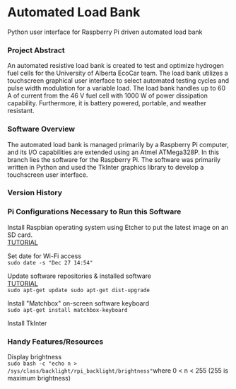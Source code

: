 # Automated Load Bank
Python user interface for Raspberry Pi driven automated load bank

### Project Abstract
An automated resistive load bank is created to test and optimize hydrogen fuel cells for the University of Alberta EcoCar team. The load bank utilizes a touchscreen graphical user interface to select automated testing cycles and pulse width modulation for a variable load. The load bank handles up to 60 A of current from the 46 V fuel cell with 1000 W of power dissipation capability. Furthermore, it is battery powered, portable, and weather resistant.

### Software Overview
The automated load bank is managed primarily by a Raspberry Pi computer, and its I/O capabilities are extended using an Atmel ATMega328P. In this branch lies the software for the Raspberry Pi. The software was primarily written in Python and used the TkInter graphics library to develop a touchscreen user interface.

### Version History

### Pi Configurations Necessary to Run this Software
  Install Raspbian operating system using Etcher to put the latest image on an SD card.\
    [TUTORIAL](https://www.raspberrypi.org/documentation/installation/installing-images/)
    
  Set date for Wi-Fi access\
    ```
    sudo date -s "Dec 27 14:54"
    ```
    
  Update software repositories & installed software\
    [TUTORIAL](https://www.raspberrypi.org/documentation/raspbian/updating.md)\
    ```
    sudo apt-get update
    sudo apt-get dist-upgrade
    ```
   
  Install "Matchbox" on-screen software keyboard\
    ```
    sudo apt-get install matchbox-keyboard
    ```
    
  Install TkInter
  
### Handy Features/Resources
  Display brightness\
    ```
    sudo bash -c "echo n > /sys/class/backlight/rpi_backlight/brightness"
    ```where 0 < n < 255 (255 is maximum brightness)
